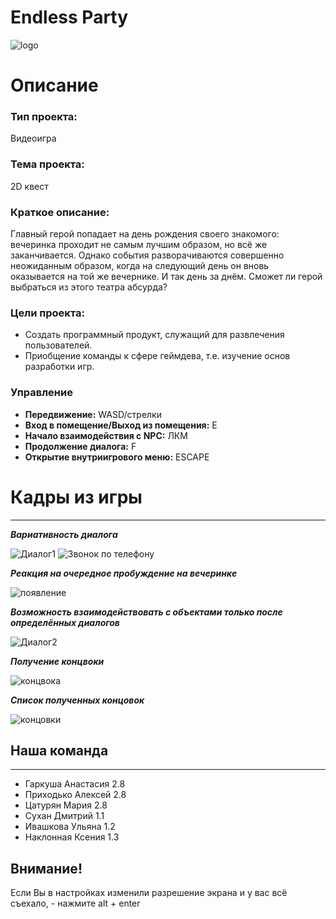 # Endless Party
![logo](https://user-images.githubusercontent.com/76452124/205464136-830946a4-a0be-4bee-b59e-88d9391ac6cf.png)
# **Описание**
### **Тип проекта:**
Видеоигра

### **Тема проекта:** 
2D квест

### **Краткое описание:** 
Главный герой попадает на день рождения своего знакомого: вечеринка проходит не самым лучшим образом, но всё же заканчивается. Однако события разворачиваются совершенно неожиданным образом, когда на следующий день он вновь оказывается на той же вечернике.
И так день за днём.
Сможет ли герой выбраться из этого театра абсурда?

### **Цели проекта:**

- Создать программный продукт, служащий для развлечения пользователей.
- Приобщение команды к сфере геймдева, т.е. изучение основ разработки игр.

### **Управление**
 * **Передвижение:** WASD/стрелки
 * **Вход в помещение/Выход из помещения:** E
 * **Начало взаимодействия с NPC:** ЛКМ
 * **Продолжение диалога:** F
 * **Открытие внутриигрового меню:** ESCAPE

# **Кадры из игры**
____

*__Вариативность диалога__*

![Диалог1](https://user-images.githubusercontent.com/76452124/229344089-1e4656df-ffc2-43e8-a995-19d133d16506.png)
![Звонок по телефону](https://user-images.githubusercontent.com/76452124/229343721-4cba553a-7bf3-421b-b1f2-bb7a6cb1e5e0.png)

*__Реакция на очередное пробуждение на вечеринке__*

![появление](https://user-images.githubusercontent.com/76452124/229344450-acf56e08-0530-4f81-9179-8bbdfc107a79.png)

*__Возможность взаимодействовать с объектами только после определённых диалогов__*

![Диалог2](https://user-images.githubusercontent.com/76452124/229344219-00dfceb6-2cbe-422e-9f54-89b983e4aa7c.png)

*__Получение концвоки__*

![концвока](https://user-images.githubusercontent.com/76452124/229344590-a6e0a595-4ba0-41f7-a4fd-334fc445d3bd.png)


*__Список полученных концовок__*

![концовки](https://user-images.githubusercontent.com/76452124/229344358-df5e7caa-d0e2-4cae-afff-4bfc70c77443.png)





## **Наша команда**
____
- Гаркуша Анастасия 2.8
- Приходько Алексей 2.8
- Цатурян Мария 2.8
- Сухан Дмитрий 1.1
- Ивашкова Ульяна 1.2
- Наклонная Ксения 1.3

## **Внимание!**
Если Вы в настройках изменили разрешение экрана и у вас всё съехало, - нажмите alt + enter
